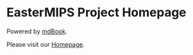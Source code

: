 # EasterMIPS Project Homepage

Powered by [mdBook](https://github.com/rust-lang/mdBook).

Please visit our [Homepage](https://easter-mips.github.io).
